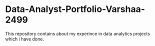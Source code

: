 # Data-Analyst-Portfolio-Varshaa-2499
This repository contains about my experince in data analytics projects which i have done.
